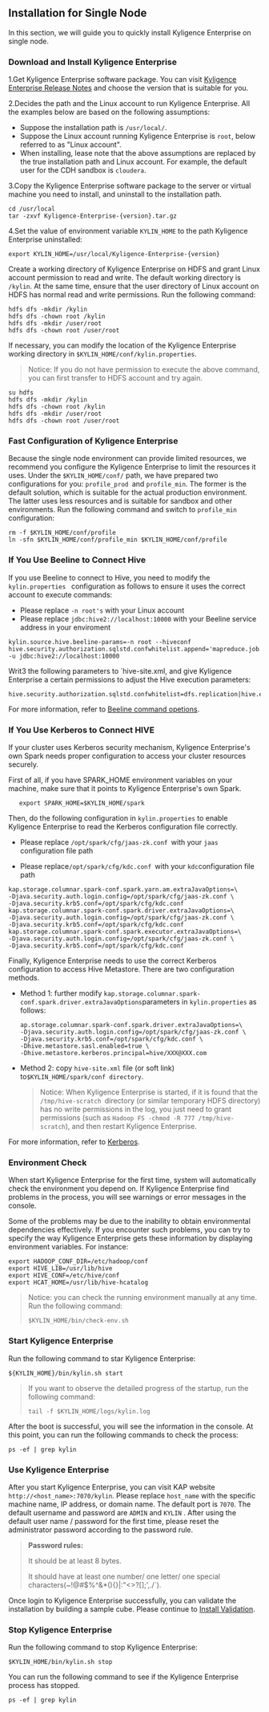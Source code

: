 ## Installation for Single Node

In this section, we will guide you to quickly install Kyligence Enterprise on single node.

### Download and Install Kyligence Enterprise

1.Get Kyligence Enterprise software package. You can visit [Kyligence Enterprise Release Notes](../release/README.md) and choose the version that is suitable for you.

2.Decides the path and the Linux account to run Kyligence Enterprise. All the examples below are based on the following assumptions:

- Suppose the installation path is `/usr/local/`.
- Suppose the Linux account running Kyligence Enterprise is `root`, below referred to as "Linux account".
- When installing, lease note that the above assumptions are replaced by the true installation path and Linux account. For example, the default user for the CDH sandbox is `cloudera`.


3.Copy the Kyligence Enterprise software package to the server or virtual machine you need to install, and uninstall to the installation path.

```shell
cd /usr/local
tar -zxvf Kyligence-Enterprise-{version}.tar.gz
```
4.Set the value of environment variable `KYLIN_HOME` to the path Kyligence Enterprise uninstalled:

```shell
export KYLIN_HOME=/usr/local/Kyligence-Enterprise-{version}
```

Create a working directory of Kyligence Enterprise on HDFS and grant Linux account permission to read and write. The default working directory is `/kylin`. At the same time, ensure that the user directory of Linux account on HDFS has normal read and write permissions. Run the following command:

```shell
hdfs dfs -mkdir /kylin
hdfs dfs -chown root /kylin
hdfs dfs -mkdir /user/root
hdfs dfs -chown root /user/root
```
If necessary, you can modify the location of the Kyligence Enterprise working directory in `$KYLIN_HOME/conf/kylin.properties`.

> Notice: If you do not have permission to execute the above command, you can first transfer to HDFS account and try again.
>

```shell
su hdfs
hdfs dfs -mkdir /kylin
hdfs dfs -chown root /kylin
hdfs dfs -mkdir /user/root
hdfs dfs -chown root /user/root
```
### Fast Configuration of Kyligence Enterprise


Because the single node environment can provide limited resources, we recommend you configure the Kyligence Enterprise to limit the resources it uses. Under the `$KYLIN_HOME/conf/` path, we have prepared two configurations for you: `profile_prod `and `profile_min`. The former is the default solution, which is suitable for the actual production environment. The latter uses less resources and is suitable for sandbox and other environments. Run the following command and switch to `profile_min` configuration:

```shell
rm -f $KYLIN_HOME/conf/profile
ln -sfn $KYLIN_HOME/conf/profile_min $KYLIN_HOME/conf/profile
```

### If You Use Beeline to Connect Hive

If you use Beeline to connect to Hive, you need to modify the `kylin.properties ` configuration as follows to ensure it uses the correct account to execute commands:

- Please replace  `-n root's` with your Linux account
- Please replace `jdbc:hive2://localhost:10000` with your Beeline service address in your enviroment

```properties
kylin.source.hive.beeline-params=-n root --hiveconf
hive.security.authorization.sqlstd.confwhitelist.append='mapreduce.job.*|dfs.*' -u jdbc:hive2://localhost:10000
```

Writ3 the following parameters to `hive-site.xml, and give Kyligence Enterprise a certain permissions to adjust the Hive execution parameters:

```properties
hive.security.authorization.sqlstd.confwhitelist=dfs.replication|hive.exec.compress.output|hive.auto.convert.join.noconditionaltask.*|mapred.output.compression.type|mapreduce.job.split.metainfo.maxsize
```

For more information, refer to [Beeline command opetions](https://cwiki.apache.org/confluence/display/Hive/HiveServer2+Clients#HiveServer2Clients-BeelineCommandOptions).

### If You Use Kerberos to Connect HIVE

If your cluster uses Kerberos security mechanism, Kyligence Enterprise's own Spark needs proper configuration to access your cluster resources securely.

First of all, if you have SPARK_HOME environment variables on your machine, make sure that it points to Kyligence Enterprise's own Spark.

```shell
   export SPARK_HOME=$KYLIN_HOME/spark
```

Then, do the following configuration in `kylin.properties` to enable Kyligence Enterprise to read the Kerberos configuration file correctly.

- Please replace `/opt/spark/cfg/jaas-zk.conf `with your `jaas` configuration file path

- Please replace`/opt/spark/cfg/kdc.conf `with your `kdc`configuration file path

```properties
kap.storage.columnar.spark-conf.spark.yarn.am.extraJavaOptions=\
-Djava.security.auth.login.config=/opt/spark/cfg/jaas-zk.conf \
-Djava.security.krb5.conf=/opt/spark/cfg/kdc.conf
kap.storage.columnar.spark-conf.spark.driver.extraJavaOptions=\
-Djava.security.auth.login.config=/opt/spark/cfg/jaas-zk.conf \
-Djava.security.krb5.conf=/opt/spark/cfg/kdc.conf
kap.storage.columnar.spark-conf.spark.executor.extraJavaOptions=\
-Djava.security.auth.login.config=/opt/spark/cfg/jaas-zk.conf \
-Djava.security.krb5.conf=/opt/spark/cfg/kdc.conf
```

Finally, Kyligence Enterprise needs to use the correct Kerberos configuration to access Hive Metastore. There are two configuration methods.

- Method 1: further modify `kap.storage.columnar.spark-conf.spark.driver.extraJavaOptions`parameters in `kylin.properties` as follows:

  ```properties
  ap.storage.columnar.spark-conf.spark.driver.extraJavaOptions=\
  -Djava.security.auth.login.config=/opt/spark/cfg/jaas-zk.conf \
  -Djava.security.krb5.conf=/opt/spark/cfg/kdc.conf \
  -Dhive.metastore.sasl.enabled=true \
  -Dhive.metastore.kerberos.principal=hive/XXX@XXX.com
  ```

- Method 2: copy `hive-site.xml` file (or soft link) to`$KYLIN_HOME/spark/conf directory`.

  > Notice: When Kyligence Enterprise is started, if it is found that the `/tmp/hive-scratch `directory (or similar temporary HDFS directory) has no write permissions in the log, you just need to grant permissions (such as `Hadoop FS -chmod -R 777 /tmp/hive-scratch`), and then restart Kyligence Enterprise.

For more information, refer to [Kerberos](C:\Users\yicen.du\Documents\GitHub\KAP-Manual\en\security\kerberos.en.md).

### Environment Check

When start Kyligence Enterprise for the first time, system will automatically check the environment you depend on. If Kyligence Enterprise find problems in the process, you will see warnings or error messages in the console.

Some of the problems may be due to the inability to obtain environmental dependencies effectively. If you encounter such problems, you can try to specify the way Kyligence Enterprise gets these information by displaying environment variables. For instance:

```shell
export HADOOP_CONF_DIR=/etc/hadoop/conf
export HIVE_LIB=/usr/lib/hive
export HIVE_CONF=/etc/hive/conf
export HCAT_HOME=/usr/lib/hive-hcatalog
```

> Notice: you can check the running environment manually at any time. Run the following command:
>
> ```shell
> $KYLIN_HOME/bin/check-env.sh
> ```

### Start Kyligence Enterprise

Run the following command to star Kyligence Enterprise:

```shell
${KYLIN_HOME}/bin/kylin.sh start
```

> If you want to observe the detailed progress of the startup, run the following command:
>
> ```shell
> tail -f $KYLIN_HOME/logs/kylin.log
> ```

After the boot is successful, you will see the information in the console. At this point, you can run the following commands to check the process:

```shell
ps -ef | grep kylin
```

### Use Kyligence Enterprise

After you start Kyligence Enterprise, you can visit KAP website `http://<host_name>:7070/kylin`. Please replace `host_name` with the specific machine name, IP address, or domain name. The default port is `7070`. The default username and password are `ADMIN` and `KYLIN` . After using the default user name / password for the first time, please reset the administrator password according to the password rule.

> **Password rules:**
>
> It should be at least 8 bytes.
>
> It should have at least one number/ one letter/ one special characters(~!@#$%^&*(){}|:"<>?[];',./`).

Once login to Kyligence Enterprise successfully, you can validate the installation by building a sample cube. Please continue to [Install Validation](install_validate.en.md).

### Stop Kyligence Enterprise
Run the following command to stop Kyligence Enterprise:

```shell
$KYLIN_HOME/bin/kylin.sh stop
```

You can run the following command to see if the Kyligence Enterprise process has stopped.

```shell
ps -ef | grep kylin
```

